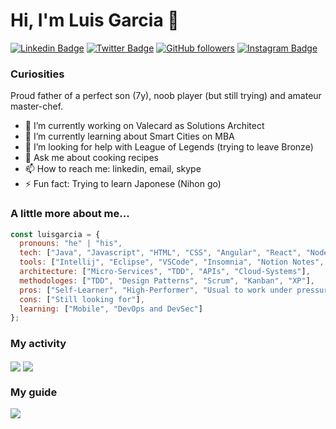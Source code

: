 # Hi, I'm Luis Garcia 👋
[![Linkedin Badge](https://img.shields.io/badge/-Luis%20Garcia-blue?style=social&logo=Linkedin&logoColor=blue&link=https://www.linkedin.com/in/lncgarcia/)](https://www.linkedin.com/in/lncgarcia/) [![Twitter Badge](http://img.shields.io/badge/-@lncgarcia-1ca0f1?style=social&logo=twitter&logoColor=blue&link=https://twitter.com/lncgarcia)](https://twitter.com/lncgarcia) [![GitHub followers](https://img.shields.io/github/followers/luisgarcia173?label=Follow&style=social)](https://github.com/luisgarcia173/?tab=follow)
[![Instagram Badge](https://img.shields.io/badge/-lnc.garcia-blue?style=social&logo=Instagram&link=https://www.instagram.com/lnc.garcia/)](https://www.instagram.com/lnc.garcia/) 

### Curiosities
Proud father of a perfect son (7y), noob player (but still trying) and amateur master-chef.
- 🔭 I’m currently working on Valecard as Solutions Architect
- 🌱 I’m currently learning about Smart Cities on MBA
- 🤔 I’m looking for help with League of Legends (trying to leave Bronze)
- 💬 Ask me about cooking recipes
- 📫 How to reach me: linkedin, email, skype
- ⚡ Fun fact: Trying to learn Japonese (Nihon go)

### A little more about me...  

```javascript
const luisgarcia = {
  pronouns: "he" | "his",
  tech: ["Java", "Javascript", "HTML", "CSS", "Angular", "React", "Node", "SQL and NoSQL DBs"],
  tools: ["Intellij", "Eclipse", "VSCode", "Insomnia", "Notion Notes", "Trello"],
  architecture: ["Micro-Services", "TDD", "APIs", "Cloud-Systems"],
  methodologes: ["TDD", "Design Patterns", "Scrum", "Kanban", "XP"],
  pros: ["Self-Learner", "High-Performer", "Usual to work under pressure"],
  cons: ["Still looking for"],
  learning: ["Mobile", "DevOps and DevSec"]
};
```
### My activity  
<img align="center" src="https://github-readme-stats.vercel.app/api/top-langs/?username=luisgarcia173&theme=tokyonight" />
<img align="center" src="https://github-readme-stats.vercel.app/api/?username=luisgarcia173&layout=compact&theme=tokyonight" />

### My guide  
<img align="center" src="https://github-readme-stats.vercel.app/api/pin/?username=luisgarcia173&repo=developer-roadmap&theme=tokyonight" /> 
